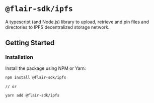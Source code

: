 # `@flair-sdk/ipfs`

A typescript (and Node.js) library to upload, retrieve and pin files and directories to IPFS decentralized storage network.

## Getting Started

### Installation

Install the package using NPM or Yarn:

   ```sh
   npm install @flair-sdk/ipfs

   // or

   yarn add @flair-sdk/ipfs
   ```
